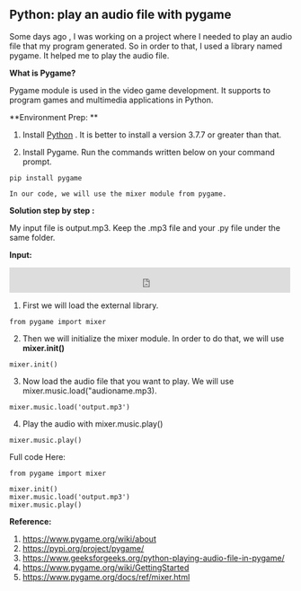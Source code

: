 ## Python: play an audio file with pygame

Some days ago , I was working on a project where I needed to play an audio file that my program generated. So in order to that, I used a library named pygame. It helped me to play the audio file.

**What is Pygame?**

Pygame module is used in the video game development. It supports to program games and multimedia applications in Python. 

**Environment Prep: **


1. Install  [Python](https://www.python.org/downloads/) . It is better to install a version 3.7.7 or greater than that.

2. Install Pygame. Run the commands written below on your command prompt.

```
pip install pygame
``` 

```In our code, we will use the mixer module from pygame. ``` 

**Solution step by step :**

My input file is output.mp3. Keep the .mp3 file and your .py file under the same folder.

**Input:**
<iframe width="500" height="45" src="https://www.youtube.com/embed/Ku47289Mvao" title="YouTube video player" frameborder="0" allow="accelerometer; autoplay; clipboard-write; encrypted-media; gyroscope; picture-in-picture" allowfullscreen ></iframe>

1) First we will load the external library.

```
from pygame import mixer 

``` 
2) Then we will initialize the mixer module. In order to do that, we will use **mixer.init()**

```
mixer.init()

``` 
3) Now load the audio file that you want to play. We will use mixer.music.load("audioname.mp3).

```
mixer.music.load('output.mp3')

```
4) Play the audio with mixer.music.play()


```
mixer.music.play()
``` 
Full code Here:

```
from pygame import mixer  

mixer.init()
mixer.music.load('output.mp3')
mixer.music.play()
``` 

 
**Reference:**

1. https://www.pygame.org/wiki/about
2. https://pypi.org/project/pygame/
3. https://www.geeksforgeeks.org/python-playing-audio-file-in-pygame/
4. https://www.pygame.org/wiki/GettingStarted
5. https://www.pygame.org/docs/ref/mixer.html








